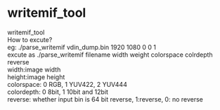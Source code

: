 # writemif_tool
writemif_tool  
How to excute?  
eg:       ./parse_writemif vdin_dump.bin 1920   1080   0          0         1  
excute as ./parse_writemif filename      width  weight colorspace colrdepth reverse  
width:image width  
height:image height  
colorspace: 0 RGB, 1 YUV422, 2 YUV444  
colordepth: 0 8bit, 1 10bit and 12bit  
reverse: whether input bin is 64 bit reverse, 1:reverse, 0: no reverse
